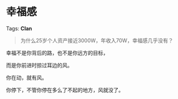 # 幸福感

Tags: **Clan**

> 为什么25岁个人资产接近3000W，年收入70W，幸福感几乎没有？



幸福不是你背后的路，也不是你远方的目标，

而是你前进时掠过耳边的风。

你在动，就有风。

你停下，不管你停在多么了不起的地方，风就没了。



